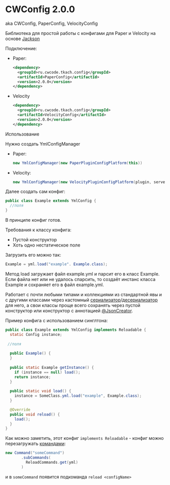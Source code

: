 # CWConfig 2.0.0
aka CWConfig, PaperConfig, VelocityConfig

Библиотека для простой работы с конфигами для Paper и Velocity на основе [Jackson](https://github.com/FasterXML/jackson)

Подключение:

* Paper:
  ```xml
  <dependency>
    <groupId>ru.cwcode.tkach.config</groupId>
    <artifactId>PaperConfig</artifactId>
    <version>2.0.0</version>
  </dependency>
  ```
 * Velocity
   ```xml
   <dependency>
     <groupId>ru.cwcode.tkach.config</groupId>
     <artifactId>VelocityConfig</artifactId>
     <version>2.0.0</version>
   </dependency>
   ```

Использование

Нужно создать YmlConfigManager 
* Paper: 
  ```java
  new YmlConfigManager(new PaperPluginConfigPlatform(this))
  ```
* Velocity: 
  ```java
  new YmlConfigManager(new VelocityPluginConfigPlatform(plugin, server, logger, dataDirectory));
  ```

Далее создать сам конфиг:

```java
public class Example extends YmlConfig {
  //поля
}
```
В принципе конфиг готов.

Требования к классу конфига:
* Пустой конструктор
* Хоть одно нестатическое поле

Загрузить его можно так:
```java
Example = yml.load("example". Example.class);
```

Метод load загружает файл example.yml и парсит его в класс Example. Если файла нет или не удалось спарсить, то создаёт инстанс класса Example и сохраняет его в файл example.yml.

Работает с почти любыми типами и коллекциями из стандартной явы и с другими классами через кастомный [сериализатор](https://github.com/KamikotoTkach/TkachConfig/blob/master/Config/PaperPlatform/src/main/java/ru/cwcode/tkach/config/paper/jackson/modules/LocationSerializer.java)/[десериализатор](https://github.com/KamikotoTkach/TkachConfig/blob/master/Config/PaperPlatform/src/main/java/ru/cwcode/tkach/config/paper/jackson/modules/LocationDeserializer.java) для него, а свои классы проще всего сохранять через пустой конструктор или конструктор с аннотацией [@JsonCreator](https://reflectoring.io/spring-jsoncreator/).




Пример конфига с использованием синглтона:
```java
public class Example extends YmlConfig implements Reloadable {
  static Config instance;
  
 //поля
  
  public Example() {
  }
  
  public static Example getInstance() {
    if (instance == null) load();
    return instance;
  }
  
  public static void load() {
    instance = SomeClass.yml.load("example", Example.class);
  }

  @Override
  public void reload() {
    load();
  }
}
```

Как можно заметить, этот конфиг `implements Reloadable` - конфиг можно перезагружать [командами](https://github.com/KamikotoTkach/TkachCommands):
```java
new Command("someCommand")
       .subCommands(
         ReloadCommands.get(yml)
       )
```

и в `someCommand` появится подкоманда `reload <configName>`

